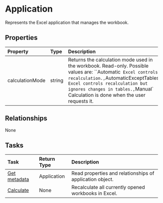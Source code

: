 # Application

Represents the Excel application that manages the workbook.

## Properties
| Property	   | Type	|Description|
|:---------------|:--------|:----------|
|calculationMode|string|Returns the calculation mode used in the workbook. Read-only. Possible values are: ``Automatic` Excel controls recalculation.,`AutomaticExceptTables` Excel controls recalculation but ignores changes in tables.,`Manual` Calculation is done when the user requests it.|

## Relationships
None


## Tasks

| Task		   | Return Type	|Description|
|:---------------|:--------|:----------|
|[Get metadata](../api/application_get.md) | Application |Read properties and relationships of application object.|
|[Calculate](../api/application_calculate.md)|None|Recalculate all currently opened workbooks in Excel.|
